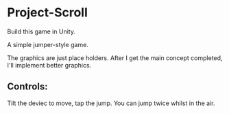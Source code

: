 # Project-Scroll
 Build this game in Unity.

A simple jumper-style game.

The graphics are just place holders. After I get the main concept completed, I'll implement better graphics.
## Controls:

Tilt the deviec to move, tap the jump. You can jump twice whilst in the air.

